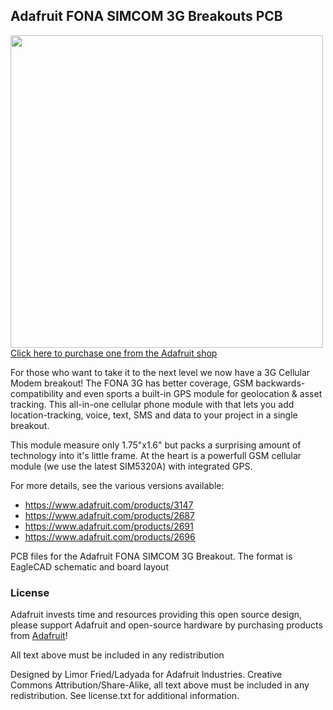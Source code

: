## Adafruit FONA SIMCOM 3G Breakouts PCB
<a href="http://www.adafruit.com/products/3147"><img src="assets/image.jpg?raw=true" width="500px"><br/>
Click here to purchase one from the Adafruit shop</a>

For those who want to take it to the next level we now have a 3G Cellular Modem breakout! The FONA 3G has better coverage, GSM backwards-compatibility and even sports a built-in GPS module for geolocation & asset tracking. This all-in-one cellular phone module with that lets you add location-tracking, voice, text, SMS and data to your project in a single breakout.

This module measure only 1.75"x1.6" but packs a surprising amount of technology into it's little frame. At the heart is a powerfull GSM cellular module (we use the latest SIM5320A) with integrated GPS.

For more details, see the various versions available:

  * https://www.adafruit.com/products/3147
  * https://www.adafruit.com/products/2687
  * https://www.adafruit.com/products/2691
  * https://www.adafruit.com/products/2696
  
PCB files for the Adafruit FONA SIMCOM 3G Breakout. The format is EagleCAD schematic and board layout

### License

Adafruit invests time and resources providing this open source design, please support Adafruit and open-source hardware by purchasing products from [Adafruit](https://www.adafruit.com)!

All text above must be included in any redistribution

Designed by Limor Fried/Ladyada for Adafruit Industries.
Creative Commons Attribution/Share-Alike, all text above must be included in any redistribution. 
See license.txt for additional information.

